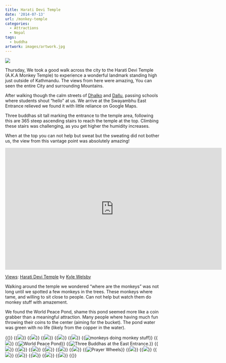 ```yaml
---
title: Harati Devi Temple
date: '2014-07-13'
url: /monkey-temple
categories:
  - Attractions
  - Nepal
tags:
  - buddha
artwork: images/artwork.jpg
---
```


[![](images/IMG_2874-1024x575.jpg)](http://gonetraveling.me/wp-content/uploads/2014/07/IMG_2874.jpg)

Thursday, We took a good walk across the city to the Harati Devi Temple (A.K.A Monkey Temple) to experience a wonderful landmark standing high just outside of Kathmandu. The views from here were amazing, You can seen the entire City and surrounding Mountains.

After walking though the calm streets of [Dhalko](https://www.google.co.uk/maps/place/Dhalko/@27.7113554,85.30491,17z/data=!3m1!4b1!4m2!3m1!1s0x39eb18fa2c321d93:0x73463153f9c32783) and [Dallu](https://www.google.co.uk/maps/place/Dallu/@27.7118967,85.2978521,17z/data=!3m1!4b1!4m2!3m1!1s0x39eb18f3e75c6c31:0xc7cefd747f90ca11), passing schools where students shout “hello” at us. We arrive at the Swayambhu East Entrance relieved we found it with little reliance on Google Maps.

Three buddhas sit tall marking the entrance to the temple area, following this are 365 steep ascending stairs to reach the temple at the top. Climbing these stairs was challenging, as you get higher the humidity increases.

When at the top you can not help but sweat but the sweating did not bother us, the view from this vantage point was absolutely amazing!

<iframe src="https://maps.google.com/maps?layer=c&amp;panoid=JDoZdXXPTmkAAAQfCLQdRw&amp;ie=UTF8&amp;source=embed&amp;output=svembed&amp;cbp=13%2C242.8384000000001%2C%2C0%2C0" width="700" height="394" frameborder="0" marginwidth="0" marginheight="0" scrolling="no"></iframe>

[Views](https://www.google.com/maps/views/): [Harati Devi Temple](https://www.google.com/maps/views/view/103958417703949399427/gphoto/6034848420778175426) by [Kyle Welsby](https://www.google.com/maps/views/profile/103958417703949399427)

Walking around the temple we wondered “where are the monkeys” was not long until we spotted a few monkeys in the trees. These monkeys where tame, and willing to sit close to people. Can not help but watch them do monkey stuff with amazement.

We found the World Peace Pond, shame this pond seemed more like a coin grabber than a meaningful attraction. Many people where having much fun throwing their coins to the center (aiming for the bucket). The pond water was green with no life (likely from the copper in the water).


{{<gallery>}}
  {{<img src="images/Stairs.gif">}}
  {{<img src="images/Toy-Town-Kathmandu.gif">}}
  {{<img src="images/Sunglass-reflection.jpg">}}
  {{<img src="images/down-the-steep-stairs.gif">}}
  {{<img src="images/The-Cutest-Monkey.gif">}}
  {{<img src="images/Monkeys-in-tree.gif" title="monkeys doing monkey stuff">}}
  {{<img src="images/Monkey.gif">}}
  {{<img src="images/World-Peace-Pond.jpg" title="World Peace Pond">}}
  {{<img src="images/Three-Buddas.jpg" title="Three Buddhas at the East Entrance.">}}
  {{<img src="images/IMG_2874.jpg">}}
  {{<img src="images/PANO_20140710_135813.jpg">}}
  {{<img src="images/PANO_20140710_140831.jpg">}}
  {{<img src="images/IMG_2826.jpg">}}
  {{<img src="images/IMG_2842.jpg">}}
  {{<img src="images/IMG_2839.jpg">}}
  {{<img src="images/IMG_2846-MOTION.gif" title="Prayer Wheels">}}
  {{<img src="images/IMG_2871.jpg">}}
  {{<img src="images/IMG_2869.jpg">}}
  {{<img src="images/IMG_2819.jpg">}}
  {{<img src="images/DSC00168-MOTION.gif">}}
  {{<img src="images/DSC00166.jpg">}}
  {{<img src="images/DSC00161.jpg">}}
  {{<img src="images/DSC00162.jpg">}}
{{</gallery>}}
